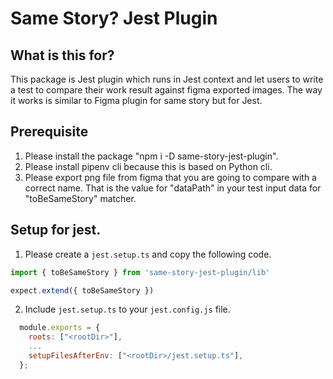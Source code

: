 # Same Story? Jest Plugin

## What is this for?

This package is Jest plugin which runs in Jest context and let users to write a test to compare their work result against figma exported images. The way it works is similar to Figma plugin for same story but for Jest.

## Prerequisite

1. Please install the package "npm i -D same-story-jest-plugin".
1. Please install pipenv cli because this is based on Python cli.
1. Please export png file from figma that you are going to compare with a correct name. That is the value for "dataPath" in your test input data for "toBeSameStory" matcher.

## Setup for jest.

1. Please create a `jest.setup.ts` and copy the following code.

```javascript
import { toBeSameStory } from 'same-story-jest-plugin/lib'

expect.extend({ toBeSameStory })
```

2. Include `jest.setup.ts` to your `jest.config.js` file.

```javascript
  module.exports = {
    roots: ["<rootDir>"],
    ...
    setupFilesAfterEnv: ["<rootDir>/jest.setup.ts"],
  };
```
